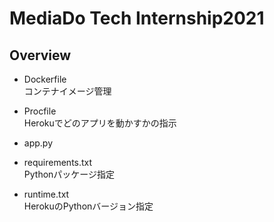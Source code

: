 # MediaDo Tech Internship2021

## Overview
- Dockerfile  
コンテナイメージ管理
- Procfile  
Herokuでどのアプリを動かすかの指示
- app.py  

- requirements.txt  
Pythonパッケージ指定
- runtime.txt  
HerokuのPythonバージョン指定  
